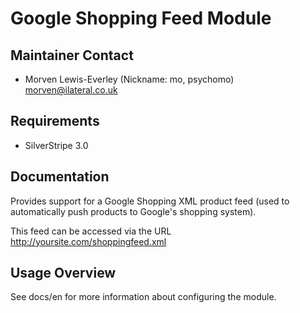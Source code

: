 # Google Shopping Feed Module

## Maintainer Contact

* Morven Lewis-Everley (Nickname: mo, psychomo) <morven@ilateral.co.uk>

## Requirements

* SilverStripe 3.0

## Documentation

Provides support for a Google Shopping XML product feed (used to
automatically push products to Google's shopping system).

This feed can be accessed via the URL http://yoursite.com/shoppingfeed.xml

## Usage Overview

See docs/en for more information about configuring the module.
	
